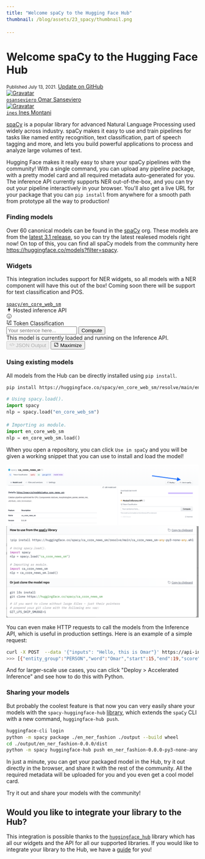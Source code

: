 ```yaml
---
title: "Welcome spaCy to the Hugging Face Hub"
thumbnail: /blog/assets/23_spacy/thumbnail.png

---
```


<h1>
    Welcome spaCy to the Hugging Face Hub
</h1>

<div class="blog-metadata">
    <small>Published July 13, 2021.</small>
    <a target="_blank" class="btn no-underline text-sm mb-5 font-sans" href="https://github.com/huggingface/blog/blob/main/spacy.md">
        Update on GitHub
    </a>
</div>

<div class="author-card">
    <a href="/osanseviero">
        <img class="avatar avatar-user" src="https://aeiljuispo.cloudimg.io/v7/https://aeiljuispo.cloudimg.io/v7/https://s3.amazonaws.com/moonup/production/uploads/1622621035602-6032802e1f993496bc14d9e3.jpeg?w=200&h=200&f=face" title="Gravatar">
        <div class="bfc">
            <code>osanseviero</code>
            <span class="fullname">Omar Sanseviero</span>
        </div>
    </a>
    <a href="/ines">
        <img class="avatar avatar-user" src="https://aeiljuispo.cloudimg.io/v7/https://s3.amazonaws.com/moonup/production/uploads/1621945859267-noauth.jpeg?w=200&h=200&f=face" title="Gravatar">
        <div class="bfc">
            <code>ines</code>
            <span class="fullname">Ines Montani</span>
        </div>
    </a>
</div>

[spaCy](https://github.com/explosion/spaCy) is a popular library for advanced Natural Language Processing used widely across industry. spaCy makes it easy to use and train pipelines for tasks like named entity recognition, text classification, part of speech tagging and more, and lets you build powerful applications to process and analyze large volumes of text.

Hugging Face makes it really easy to share your spaCy pipelines with the community! With a single command, you can upload any pipeline package, with a pretty model card and all required metadata auto-generated for you. The inference API currently supports NER out-of-the-box, and you can try out your pipeline interactively in your browser. You'll also get a live URL for your package that you can `pip install` from anywhere for a smooth path from prototype all the way to production!

### Finding models

Over 60 canonical models can be found in the [spaCy](https://hf.co/spacy) org. These models are from the [latest 3.1 release](https://explosion.ai/blog/spacy-v3-1), so you can try the latest realesed models right now! On top of this, you can find all spaCy models from the community here https://huggingface.co/models?filter=spacy.


### Widgets

This integration includes support for NER widgets, so all models with a NER component will have this out of the box! Coming soon there will be support for text classification and POS.

<div><a class="text-xs block mb-3 text-gray-300" href="/spacy/en_core_web_sm"><code>spacy/en_core_web_sm</code></a>
<div class="SVELTE_HYDRATER " data-props="{&quot;apiUrl&quot;:&quot;https://api-inference.huggingface.co&quot;,&quot;model&quot;:{&quot;author&quot;:&quot;spacy&quot;,&quot;autoArchitecture&quot;:&quot;AutoModel&quot;,&quot;branch&quot;:&quot;main&quot;,&quot;cardData&quot;:{&quot;tags&quot;:[&quot;spacy&quot;,&quot;token-classification&quot;],&quot;language&quot;:[&quot;en&quot;],&quot;license&quot;:&quot;MIT&quot;,&quot;model-index&quot;:[{&quot;name&quot;:&quot;en_core_web_sm&quot;,&quot;results&quot;:[{&quot;tasks&quot;:{&quot;name&quot;:&quot;NER&quot;,&quot;type&quot;:&quot;token-classification&quot;,&quot;metrics&quot;:[{&quot;name&quot;:&quot;Precision&quot;,&quot;type&quot;:&quot;precision&quot;,&quot;value&quot;:0.8424355924},{&quot;name&quot;:&quot;Recall&quot;,&quot;type&quot;:&quot;recall&quot;,&quot;value&quot;:0.8335336538},{&quot;name&quot;:&quot;F Score&quot;,&quot;type&quot;:&quot;f_score&quot;,&quot;value&quot;:0.8379609817}]}},{&quot;tasks&quot;:{&quot;name&quot;:&quot;POS&quot;,&quot;type&quot;:&quot;token-classification&quot;,&quot;metrics&quot;:[{&quot;name&quot;:&quot;Accuracy&quot;,&quot;type&quot;:&quot;accuracy&quot;,&quot;value&quot;:0.9720712187}]}},{&quot;tasks&quot;:{&quot;name&quot;:&quot;SENTER&quot;,&quot;type&quot;:&quot;token-classification&quot;,&quot;metrics&quot;:[{&quot;name&quot;:&quot;Precision&quot;,&quot;type&quot;:&quot;precision&quot;,&quot;value&quot;:0.9074955788},{&quot;name&quot;:&quot;Recall&quot;,&quot;type&quot;:&quot;recall&quot;,&quot;value&quot;:0.8801372122},{&quot;name&quot;:&quot;F Score&quot;,&quot;type&quot;:&quot;f_score&quot;,&quot;value&quot;:0.893607046}]}},{&quot;tasks&quot;:{&quot;name&quot;:&quot;UNLABELED_DEPENDENCIES&quot;,&quot;type&quot;:&quot;token-classification&quot;,&quot;metrics&quot;:[{&quot;name&quot;:&quot;Accuracy&quot;,&quot;type&quot;:&quot;accuracy&quot;,&quot;value&quot;:0.9185392711}]}},{&quot;tasks&quot;:{&quot;name&quot;:&quot;LABELED_DEPENDENCIES&quot;,&quot;type&quot;:&quot;token-classification&quot;,&quot;metrics&quot;:[{&quot;name&quot;:&quot;Accuracy&quot;,&quot;type&quot;:&quot;accuracy&quot;,&quot;value&quot;:0.9185392711}]}}]}]},&quot;cardSource&quot;:true,&quot;id&quot;:&quot;spacy/en_core_web_sm&quot;,&quot;pipeline_tag&quot;:&quot;token-classification&quot;,&quot;library_name&quot;:&quot;spacy&quot;,&quot;modelId&quot;:&quot;spacy/en_core_web_sm&quot;,&quot;private&quot;:false,&quot;siblings&quot;:[{&quot;rfilename&quot;:&quot;.gitattributes&quot;},{&quot;rfilename&quot;:&quot;LICENSE&quot;},{&quot;rfilename&quot;:&quot;LICENSES_SOURCES&quot;},{&quot;rfilename&quot;:&quot;README.md&quot;},{&quot;rfilename&quot;:&quot;accuracy.json&quot;},{&quot;rfilename&quot;:&quot;config.cfg&quot;},{&quot;rfilename&quot;:&quot;en_core_web_sm-any-py3-none-any.whl&quot;},{&quot;rfilename&quot;:&quot;meta.json&quot;},{&quot;rfilename&quot;:&quot;tokenizer&quot;},{&quot;rfilename&quot;:&quot;attribute_ruler/patterns&quot;},{&quot;rfilename&quot;:&quot;lemmatizer/lookups/lookups.bin&quot;},{&quot;rfilename&quot;:&quot;ner/cfg&quot;},{&quot;rfilename&quot;:&quot;ner/model&quot;},{&quot;rfilename&quot;:&quot;ner/moves&quot;},{&quot;rfilename&quot;:&quot;vocab/lookups.bin&quot;},{&quot;rfilename&quot;:&quot;vocab/strings.json&quot;},{&quot;rfilename&quot;:&quot;vocab/vectors&quot;}],&quot;tags&quot;:[&quot;en&quot;,&quot;spacy&quot;,&quot;token-classification&quot;,&quot;license:mit&quot;,&quot;model-index&quot;],&quot;tag_objs&quot;:[{&quot;id&quot;:&quot;token-classification&quot;,&quot;label&quot;:&quot;Token Classification&quot;,&quot;type&quot;:&quot;pipeline_tag&quot;},{&quot;id&quot;:&quot;spacy&quot;,&quot;label&quot;:&quot;spaCy&quot;,&quot;type&quot;:&quot;library&quot;},{&quot;id&quot;:&quot;en&quot;,&quot;label&quot;:&quot;en&quot;,&quot;type&quot;:&quot;language&quot;},{&quot;id&quot;:&quot;license:mit&quot;,&quot;label&quot;:&quot;mit&quot;,&quot;type&quot;:&quot;license&quot;},{&quot;id&quot;:&quot;model-index&quot;,&quot;label&quot;:&quot;model-index&quot;,&quot;type&quot;:&quot;other&quot;}],&quot;widgetData&quot;:[{&quot;text&quot;:&quot;My name is Wolfgang and I live in Berlin&quot;},{&quot;text&quot;:&quot;My name is Sarah and I live in London&quot;},{&quot;text&quot;:&quot;My name is Clara and I live in Berkeley, California.&quot;}]},&quot;shouldUpdateUrl&quot;:true}" data-target="InferenceWidget"><div class="flex flex-col w-full max-w-full
	"> <div class="font-semibold flex items-center mb-2"><div class="text-lg flex items-center"><svg xmlns="http://www.w3.org/2000/svg" xmlns:xlink="http://www.w3.org/1999/xlink" aria-hidden="true" focusable="false" role="img" class="-ml-1 mr-1 text-yellow-500" width="1em" height="1em" preserveAspectRatio="xMidYMid meet" viewBox="0 0 24 24"><path d="M11 15H6l7-14v8h5l-7 14v-8z" fill="currentColor"></path></svg>
			Hosted inference API</div> <a target="_blank" href="/docs"><svg class="ml-1.5 text-sm text-gray-400 hover:text-black" xmlns="http://www.w3.org/2000/svg" xmlns:xlink="http://www.w3.org/1999/xlink" aria-hidden="true" focusable="false" role="img" width="1em" height="1em" preserveAspectRatio="xMidYMid meet" viewBox="0 0 32 32"><path d="M17 22v-8h-4v2h2v6h-3v2h8v-2h-3z" fill="currentColor"></path><path d="M16 8a1.5 1.5 0 1 0 1.5 1.5A1.5 1.5 0 0 0 16 8z" fill="currentColor"></path><path d="M16 30a14 14 0 1 1 14-14a14 14 0 0 1-14 14zm0-26a12 12 0 1 0 12 12A12 12 0 0 0 16 4z" fill="currentColor"></path></svg></a></div> <div class="flex items-center text-sm text-gray-500 mb-1.5"><div class="inline-flex items-center"><svg class="mr-1" xmlns="http://www.w3.org/2000/svg" xmlns:xlink="http://www.w3.org/1999/xlink" aria-hidden="true" fill="currentColor" focusable="false" role="img" width="1em" height="1em" preserveAspectRatio="xMidYMid meet" viewBox="0 0 18 18"><path d="M11.075 10.1875H12.1625V11.275H11.075V10.1875Z"></path><path d="M15.425 9.10004H16.5125V10.1875H15.425V9.10004Z"></path><path d="M7.8125 3.66254H8.9V4.75004H7.8125V3.66254Z"></path><path d="M8.90001 12.3625H6.72501V9.09998C6.72472 8.81165 6.61005 8.5352 6.40617 8.33132C6.20228 8.12744 5.92584 8.01277 5.63751 8.01248H2.37501C2.08667 8.01277 1.81023 8.12744 1.60635 8.33132C1.40246 8.5352 1.28779 8.81165 1.28751 9.09998V12.3625C1.28779 12.6508 1.40246 12.9273 1.60635 13.1311C1.81023 13.335 2.08667 13.4497 2.37501 13.45H5.63751V15.625C5.63779 15.9133 5.75246 16.1898 5.95635 16.3936C6.16023 16.5975 6.43667 16.7122 6.72501 16.7125H8.90001C9.18834 16.7122 9.46478 16.5975 9.66867 16.3936C9.87255 16.1898 9.98722 15.9133 9.98751 15.625V13.45C9.98722 13.1616 9.87255 12.8852 9.66867 12.6813C9.46478 12.4774 9.18834 12.3628 8.90001 12.3625V12.3625ZM2.37501 12.3625V9.09998H5.63751V12.3625H2.37501ZM6.72501 15.625V13.45H8.90001V15.625H6.72501Z"></path><path d="M15.425 16.7125H13.25C12.9617 16.7122 12.6852 16.5976 12.4813 16.3937C12.2775 16.1898 12.1628 15.9134 12.1625 15.625V13.45C12.1628 13.1617 12.2775 12.8852 12.4813 12.6814C12.6852 12.4775 12.9617 12.3628 13.25 12.3625H15.425C15.7133 12.3628 15.9898 12.4775 16.1937 12.6814C16.3976 12.8852 16.5122 13.1617 16.5125 13.45V15.625C16.5122 15.9134 16.3976 16.1898 16.1937 16.3937C15.9898 16.5976 15.7133 16.7122 15.425 16.7125ZM13.25 13.45V15.625H15.425V13.45H13.25Z"></path><path d="M15.425 1.48752H12.1625C11.8742 1.48781 11.5977 1.60247 11.3938 1.80636C11.19 2.01024 11.0753 2.28668 11.075 2.57502V5.83752H9.98751C9.69917 5.83781 9.42273 5.95247 9.21885 6.15636C9.01496 6.36024 8.9003 6.63668 8.90001 6.92502V8.01252C8.9003 8.30085 9.01496 8.5773 9.21885 8.78118C9.42273 8.98506 9.69917 9.09973 9.98751 9.10002H11.075C11.3633 9.09973 11.6398 8.98506 11.8437 8.78118C12.0476 8.5773 12.1622 8.30085 12.1625 8.01252V6.92502H15.425C15.7133 6.92473 15.9898 6.81006 16.1937 6.60618C16.3976 6.4023 16.5122 6.12585 16.5125 5.83752V2.57502C16.5122 2.28668 16.3976 2.01024 16.1937 1.80636C15.9898 1.60247 15.7133 1.48781 15.425 1.48752ZM9.98751 8.01252V6.92502H11.075V8.01252H9.98751ZM12.1625 5.83752V2.57502H15.425V5.83752H12.1625Z"></path><path d="M4.55001 5.83752H2.37501C2.08667 5.83723 1.81023 5.72256 1.60635 5.51868C1.40246 5.3148 1.28779 5.03835 1.28751 4.75002V2.57502C1.28779 2.28668 1.40246 2.01024 1.60635 1.80636C1.81023 1.60247 2.08667 1.48781 2.37501 1.48752H4.55001C4.83834 1.48781 5.11478 1.60247 5.31867 1.80636C5.52255 2.01024 5.63722 2.28668 5.63751 2.57502V4.75002C5.63722 5.03835 5.52255 5.3148 5.31867 5.51868C5.11478 5.72256 4.83834 5.83723 4.55001 5.83752V5.83752ZM2.37501 2.57502V4.75002H4.55001V2.57502H2.37501Z"></path></svg> <span>Token Classification</span></div> <div class="ml-auto"></div></div> <form><div class="flex h-10"><input class="form-input-alt flex-1 rounded-r-none " placeholder="Your sentence here..." required="" type="text"> <button class="btn-widget w-24 h-10 px-5 rounded-l-none border-l-0 " type="submit">Compute</button></div></form> <div class="mt-1.5"><div class="text-gray-400 text-xs">This model is currently loaded and running on the Inference API.</div> </div>   <div class="mt-auto pt-4 flex items-center text-xs text-gray-500"><button class="flex items-center cursor-not-allowed text-gray-300" disabled=""><svg class="mr-1" xmlns="http://www.w3.org/2000/svg" xmlns:xlink="http://www.w3.org/1999/xlink" aria-hidden="true" focusable="false" role="img" width="1em" height="1em" preserveAspectRatio="xMidYMid meet" viewBox="0 0 32 32" style="transform: rotate(360deg);"><path d="M31 16l-7 7l-1.41-1.41L28.17 16l-5.58-5.59L24 9l7 7z" fill="currentColor"></path><path d="M1 16l7-7l1.41 1.41L3.83 16l5.58 5.59L8 23l-7-7z" fill="currentColor"></path><path d="M12.419 25.484L17.639 6l1.932.518L14.35 26z" fill="currentColor"></path></svg>
		JSON Output</button> <button class="flex items-center ml-auto"><svg class="mr-1" xmlns="http://www.w3.org/2000/svg" xmlns:xlink="http://www.w3.org/1999/xlink" aria-hidden="true" focusable="false" role="img" width="1em" height="1em" preserveAspectRatio="xMidYMid meet" viewBox="0 0 32 32"><path d="M22 16h2V8h-8v2h6v6z" fill="currentColor"></path><path d="M8 24h8v-2h-6v-6H8v8z" fill="currentColor"></path><path d="M26 28H6a2.002 2.002 0 0 1-2-2V6a2.002 2.002 0 0 1 2-2h20a2.002 2.002 0 0 1 2 2v20a2.002 2.002 0 0 1-2 2zM6 6v20h20.001L26 6z" fill="currentColor"></path></svg>
		Maximize</button></div> </div></div></div>
                

### Using existing models

All models from the Hub can be directly installed using `pip install`. 


```bash
pip install https://huggingface.co/spacy/en_core_web_sm/resolve/main/en_core_web_sm-any-py3-none-any.whl
```

```python
# Using spacy.load().
import spacy
nlp = spacy.load("en_core_web_sm")

# Importing as module.
import en_core_web_sm
nlp = en_core_web_sm.load()
```

When you open a repository, you can click `Use in spaCy` and you will be given a working snippet that you can use to install and load the model!

![snippet](assets/23_spacy/snippet.png)
![snippet](assets/23_spacy/snippet2.png)

You can even make HTTP requests to call the models from the Inference API, which is useful in production settings. Here is an example of a simple request:

```bash
curl -X POST  --data '{"inputs": "Hello, this is Omar"}' https://api-inference.huggingface.co/models/spacy/en_core_web_sm
>>> [{"entity_group":"PERSON","word":"Omar","start":15,"end":19,"score":1.0}]
```

And for larger-scale use cases, you can click "Deploy > Accelerated Inference" and see how to do this with Python.


### Sharing your models

But probably the coolest feature is that now you can very easily share your models with the `spacy-huggingface-hub` [library](https://github.com/explosion/spacy-huggingface-hub), which extends the `spaCy` CLI with a new command, `huggingface-hub push`. 

```bash
huggingface-cli login
python -m spacy package ./en_ner_fashion ./output --build wheel
cd ./output/en_ner_fashion-0.0.0/dist
python -m spacy huggingface-hub push en_ner_fashion-0.0.0-py3-none-any.whl
```

In just a minute, you can get your packaged model in the Hub, try it out directly in the browser, and share it with the rest of the community. All the required metadata will be uploaded for you and you even get a cool model card.

Try it out and share your models with the community!

## Would you like to integrate your library to the Hub?

This integration is possible thanks to the [`huggingface_hub`](https://github.com/huggingface/huggingface_hub) library which has all our widgets and the API for all our supported libraries. If you would like to integrate your library to the Hub, we have a [guide](https://huggingface.co/docs/hub/models-adding-libraries) for you!
